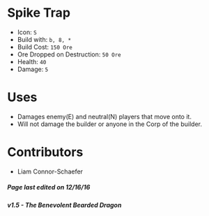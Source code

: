 Spike Trap
=======
* Icon: `S`
* Build with: `b, 8, *`
* Build Cost: `150 Ore`
* Ore Dropped on Destruction: `50 Ore`
* Health: `40`
* Damage: `5`

Uses
=======
* Damages enemy(E) and neutral(N) players that move onto it.
* Will not damage the builder or anyone in the Corp of the builder.

Contributors
============
- Liam Connor-Schaefer

##### Page last edited on 12/16/16
##### v1.5 - The Benevolent Bearded Dragon
